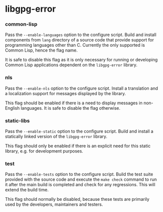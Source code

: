 # libgpg-error

### common-lisp
Pass the `--enable-languages` option to the configure script. Build and install components from `lang` directory of a source code that provide support for programming languages other than C. Currently the only supported is Common Lisp, hence the flag name.

It is safe to disable this flag as it is only necessary for running or developing Common Lisp applications dependent on the `libgpg-error` library.

### nls
Pass the `--enable-nls` option to the configure script. Install a translation and a localization support for messages displayed by the library.

This flag should be enabled if there is a need to display messages in non-English languages. It is safe to disable the flag otherwise.

### static-libs
Pass the `--enable-static` option to the configure script. Build and install a statically linked version of the `libgpg-error` library.

This flag should only be enabled if there is an explicit need for this static library, e.g. for development purposes.

### test
Pass the `--enable-tests` option to the configure script. Build the test suite provided with the source code and execute the `make check` command to run it after the main build is completed and check for any regressions. This will extend the build time.

This flag should normally be disabled, because these tests are primarily used by the developers, maintainers and testers.
